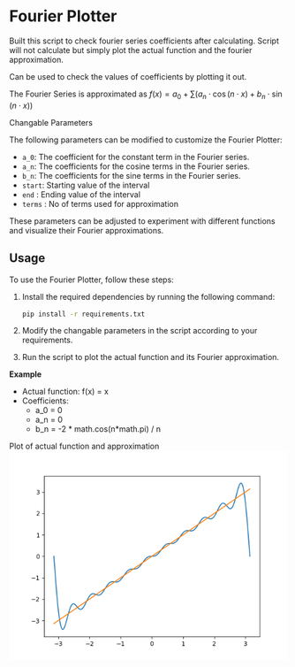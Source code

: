 # Fourier Plotter

Built this script to check fourier series coefficients after calculating.
Script will not calculate but simply plot the actual function and the fourier approximation.

Can be used to check the values of coefficients by plotting it out.

The Fourier Series is approximated as  $f(x) = a_0 + \sum(a_n \cdot \cos(n \cdot x) + b_n \cdot \sin(n \cdot x))$


Changable Parameters

The following parameters can be modified to customize the Fourier Plotter:

- `a_0`: The coefficient for the constant term in the Fourier series.
- `a_n`: The coefficients for the cosine terms in the Fourier series.
- `b_n`: The coefficients for the sine terms in the Fourier series.
- `start`: Starting value of the interval
- `end` : Ending value of the interval
- `terms` : No of terms used for approximation



These parameters can be adjusted to experiment with different functions and visualize their Fourier approximations.


## Usage

To use the Fourier Plotter, follow these steps:

1. Install the required dependencies by running the following command:
   ```bash
   pip install -r requirements.txt
   ```

2. Modify the changable parameters in the script according to your requirements.

3. Run the script to plot the actual function and its Fourier approximation.

**Example**

- Actual function: f(x) = x
- Coefficients:
    - a_0 = 0
    - a_n = 0
    - b_n = -2 * math.cos(n*math.pi) / n

Plot of actual function and approximation
<img src="./sample.png">


